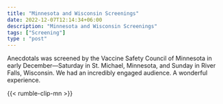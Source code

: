 ```yaml
---
title: "Minnesota and Wisconsin Screenings"
date: 2022-12-07T12:14:34+06:00
description: "Minnesota and Wisconsin Screenings"
tags: ["Screening"]
type : "post"
---
```

Anecdotals was screened by the Vaccine Safety Council of Minnesota in early December—Saturday in St. Michael, Minnesota, and Sunday in River Falls, Wisconsin. We had an incredibly engaged audience. A wonderful experience.

{{< rumble-clip-mn >}}